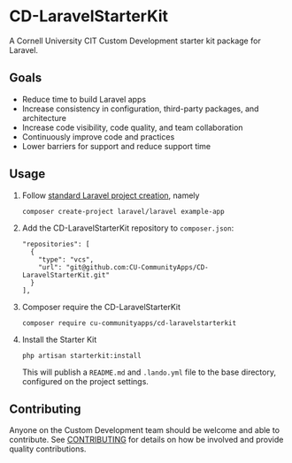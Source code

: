 # CD-LaravelStarterKit

A Cornell University CIT Custom Development starter kit package for Laravel.

## Goals
- Reduce time to build Laravel apps
- Increase consistency in configuration, third-party packages, and architecture
- Increase code visibility, code quality, and team collaboration
- Continuously improve code and practices
- Lower barriers for support and reduce support time

## Usage

1. Follow [standard Laravel project creation](https://laravel.com/docs/9.x/installation#your-first-laravel-project), namely
   ```shell
   composer create-project laravel/laravel example-app
   ```
2. Add the CD-LaravelStarterKit repository to `composer.json`:
   ```
   "repositories": [
     {
       "type": "vcs",
       "url": "git@github.com:CU-CommunityApps/CD-LaravelStarterKit.git"
     }
   ],
   ```
3. Composer require the CD-LaravelStarterKit
   ```shell
   composer require cu-communityapps/cd-laravelstarterkit
   ```
4. Install the Starter Kit
   ```shell
   php artisan starterkit:install
   ```
   This will publish a `README.md` and `.lando.yml` file to the base directory, configured on the project settings.

## Contributing

Anyone on the Custom Development team should be welcome and able to contribute. See [CONTRIBUTING](CONTRIBUTING.md) for details on how be involved and provide quality contributions.
